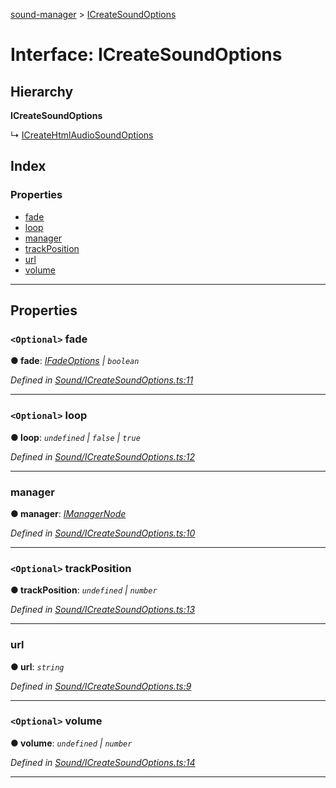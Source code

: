 [sound-manager](../README.md) > [ICreateSoundOptions](../interfaces/icreatesoundoptions.md)

# Interface: ICreateSoundOptions

## Hierarchy

**ICreateSoundOptions**

↳  [ICreateHtmlAudioSoundOptions](icreatehtmlaudiosoundoptions.md)

## Index

### Properties

* [fade](icreatesoundoptions.md#fade)
* [loop](icreatesoundoptions.md#loop)
* [manager](icreatesoundoptions.md#manager)
* [trackPosition](icreatesoundoptions.md#trackposition)
* [url](icreatesoundoptions.md#url)
* [volume](icreatesoundoptions.md#volume)

---

## Properties

<a id="fade"></a>

### `<Optional>` fade

**● fade**: *[IFadeOptions](ifadeoptions.md) | `boolean`*

*Defined in [Sound/ICreateSoundOptions.ts:11](https://github.com/furkleindustries/sound-manager/blob/5232f22/src/Sound/ICreateSoundOptions.ts#L11)*

___
<a id="loop"></a>

### `<Optional>` loop

**● loop**: *`undefined` | `false` | `true`*

*Defined in [Sound/ICreateSoundOptions.ts:12](https://github.com/furkleindustries/sound-manager/blob/5232f22/src/Sound/ICreateSoundOptions.ts#L12)*

___
<a id="manager"></a>

###  manager

**● manager**: *[IManagerNode](imanagernode.md)*

*Defined in [Sound/ICreateSoundOptions.ts:10](https://github.com/furkleindustries/sound-manager/blob/5232f22/src/Sound/ICreateSoundOptions.ts#L10)*

___
<a id="trackposition"></a>

### `<Optional>` trackPosition

**● trackPosition**: *`undefined` | `number`*

*Defined in [Sound/ICreateSoundOptions.ts:13](https://github.com/furkleindustries/sound-manager/blob/5232f22/src/Sound/ICreateSoundOptions.ts#L13)*

___
<a id="url"></a>

###  url

**● url**: *`string`*

*Defined in [Sound/ICreateSoundOptions.ts:9](https://github.com/furkleindustries/sound-manager/blob/5232f22/src/Sound/ICreateSoundOptions.ts#L9)*

___
<a id="volume"></a>

### `<Optional>` volume

**● volume**: *`undefined` | `number`*

*Defined in [Sound/ICreateSoundOptions.ts:14](https://github.com/furkleindustries/sound-manager/blob/5232f22/src/Sound/ICreateSoundOptions.ts#L14)*

___

